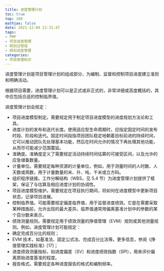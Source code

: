 ```yaml
---
title: 进度管理计划
toc: true
top: 100
mathjax: false
date: 2021-12-04 22:31:47
tags:
- PMP
- 项目进度管理
- 规划过程组
- 规划进度管理
categories:
- 项目管理知识
---
```

进度管理计划是项目管理计划的组成部分，为编制、监督和控制项目进度建立准则和明确活动。

根据项目需要，进度管理计划可以是正式或非正式的，非常详细或高度概括的，其中应包括合适的控制临界值。

进度管理计划会规定：

- 项目进度模型制定。需要规定用于制定项目进度模型的进度规划方法论和工具。
- 进度计划的发布和迭代长度。使用适应型生命周期时，应指定固定时间的发布时段、阶段和迭代。固定时间段指项目团队稳定地朝着目标前进的持续时间，它可以推动团队先处理基本功能，然后在时间允许的情况下再处理其他功能，从而尽可能减少范围蔓延。
- 准确度。准确度定义了需要规定活动持续时间估算的可接受区间，以及允许的应急储备数量。
- 计量单位。需要规定每种资源的计量单位，例如，用于测量时间的人时数、人天数或周数，用于计量数量的米、升、吨、千米或立方码。
- 组织程序链接。工作分解结构（WBS，见 5.4 节）为进度管理计划提供了框架，保证了与估算及相应进度计划的协调性。
- 项目进度模型维护。需要规定在项目执行期间，将如何在进度模型中更新项目状态，记录项目进展。
- 控制临界值。可能需要规定偏差临界值，用于监督进度绩效。它是在需要采取某种措施前，允许出现的最大差异。临界值通常用偏离基准计划中的参数的某个百分数来表示。
- 绩效测量规则。需要规定用于绩效测量的挣值管理（EVM）规则或其他测量规则。例如，进度管理计划可能规定：
- 确定完成百分比的规则；
- EVM 技术，如基准法、固定公式法、完成百分比法等。更多信息，参阅《挣值管理实践标准》[17]；
- 进度绩效测量指标，如进度偏差（SV）和进度绩效指数（SPI），用来评价偏离原始进度基准的程度。
- 报告格式。需要规定各种进度报告的格式和编制频率。
